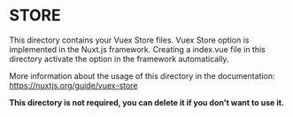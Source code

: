 # STORE

This directory contains your Vuex Store files.
Vuex Store option is implemented in the Nuxt.js framework.
Creating a index.vue file in this directory activate the option in the framework automatically.

More information about the usage of this directory in the documentation:
https://nuxtjs.org/guide/vuex-store

**This directory is not required, you can delete it if you don't want to use it.**

